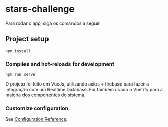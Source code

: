# stars-challenge

Para rodar o app, siga os comandos a seguir

## Project setup
```
npm install
```

### Compiles and hot-reloads for development
```
npm run serve
```
O projeto foi feito em VueJs, utilizando axios + firebase para fazer a integração com um Realtime Database.
Foi também usado o Vuetify para a maioria dos componentes do sistema.

### Customize configuration
See [Configuration Reference](https://cli.vuejs.org/config/).
